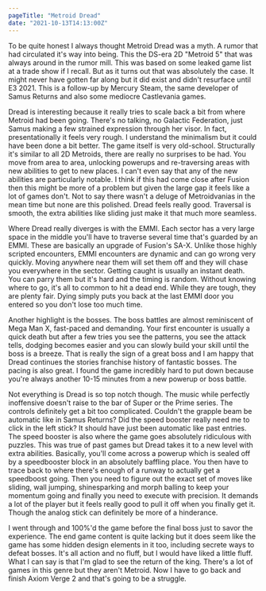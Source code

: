 ```yaml
---
pageTitle: "Metroid Dread"
date: "2021-10-13T14:13:00Z"
---
```


To be quite honest I always thought Metroid Dread was a myth.  A rumor that had circulated it's way into being.  This the DS-era 2D "Metroid 5" that was always around in the rumor mill.  This was based on some leaked game list at a trade show if I recall.  But as it turns out that was absolutely the case.  It might never have gotten far along but it did exist and didn't resurface until E3 2021.  This is a follow-up by Mercury Steam, the same developer of Samus Returns and also some mediocre Castlevania games.

Dread is interesting because it really tries to scale back a bit from where Metroid had been going.  There's no talking, no Galactic Federation, just Samus making a few strained expression through her visor.  In fact, presentationally it feels very rough.  I understand the minimalism but it could have been done a bit better.  The game itself is very old-school.  Structurally it's similar to all 2D Metroids, there are really no surprises to be had.  You move from area to area, unlocking powerups and re-traversing areas with new abilities to get to new places.  I can't even say that any of the new abilities are particularly notable.  I think if this had come close after Fusion then this might be more of a problem but given the large gap it feels like a lot of games don't.  Not to say there wasn't a deluge of Metroidvanias in the mean time but none are this polished.  Dread feels really good.  Traversal is smooth, the extra abilities like sliding just make it that much more seamless.  

Where Dread really diverges is with the EMMI.  Each sector has a very large space in the middle you'll have to traverse several time that's guarded by an EMMI.  These are basically an upgrade of Fusion's SA-X.  Unlike those highly scripted encounters, EMMI encounters are dynamic and can go wrong very quickly.  Moving anywhere near them will set them off and they will chase you everywhere in the sector.  Getting caught is usually an instant death.  You can parry them but it's hard and the timing is random.  Without knowing where to go, it's all to common to hit a dead end.  While they are tough, they are plenty fair.  Dying simply puts you back at the last EMMI door you entered so you don't lose too much time.

Another highlight is the bosses. The boss battles are almost reminiscent of Mega Man X, fast-paced and demanding.  Your first encounter is usually a quick death but after a few tries you see the patterns, you see the attack tells, dodging becomes easier and you can slowly build your skill until the boss is a breeze.  That is really the sign of a great boss and I am happy that Dread continues the stories franchise history of fantastic bosses.  The pacing is also great.  I found the game incredibly hard to put down because you're always another 10-15 minutes from a new powerup or boss battle.

Not everything is Dread is so top notch though.  The music while perfectly inoffensive doesn't raise to the bar of Super or the Prime series.  The controls definitely get a bit too complicated.  Couldn't the grapple beam be automatic like in Samus Returns?  Did the speed booster really need me to click in the left stick?  It should have just been automatic like past entries.  The speed booster is also where the game goes absolutely ridiculous with puzzles.  This was true of past games but Dread takes it to a new level with extra abilities.  Basically, you'll come across a powerup which is sealed off by a speedbooster block in an absolutely baffling place.  You then have to trace back to where there's enough of a runway to actually get a speedboost going.  Then you need to figure out the exact set of moves like sliding, wall jumping, shinesparking and morph balling to keep your momentum going and finally you need to execute with precision.  It demands a lot of the player but it feels really good to pull it off when you finally get it. Though the analog stick can definitely be more of a hinderance.

I went through and 100%'d the game before the final boss just to savor the experience.  The end game content is quite lacking but it does seem like the game has some hidden design elements in it too, including secrete ways to defeat bosses.  It's all action and no fluff, but I would have liked a little fluff.  What I can say is that I'm glad to see the return of the king.  There's a lot of games in this genre but they aren't Metroid.  Now I have to go back and finish Axiom Verge 2 and that's going to be a struggle.